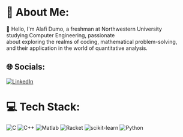 # 💫 About Me:
👋 Hello, I'm Alafi Dumo, a freshman at Northwestern University<br>studying Computer Engineering, passionate<br>about exploring the realms of coding, mathematical problem-solving,<br>and their application in the world of quantitative analysis.<br>


## 🌐 Socials:
[![LinkedIn](https://img.shields.io/badge/LinkedIn-%230077B5.svg?logo=linkedin&logoColor=white)](https://www.linkedin.com/in/alafi-emmanuel-juma-d-34b00a270/) 

# 💻 Tech Stack:
![C](https://img.shields.io/badge/c-%2300599C.svg?style=for-the-badge&logo=c&logoColor=white) ![C++](https://img.shields.io/badge/C++-00599C?style=flat-square&logo=C%2B%2B&logoColor=white) ![Matlab]([https://img.shields.io/badge/Matplotlib-%23ffffff.svg?style=for-the-badge&logo=Matplotlib&logoColor=black](https://img.shields.io/badge/matlab-R2020b%2B-orange)[![View) ![Racket](https://img.shields.io/badge/Racket-7.3-blue.svg?logo=data:racket.svg) ![scikit-learn](https://img.shields.io/badge/scikit--learn-%23F7931E.svg?style=for-the-badge&logo=scikit-learn&logoColor=white) ![Python](https://img.shields.io/badge/python-3670A0?style=for-the-badge&logo=python&logoColor=ffdd54)



